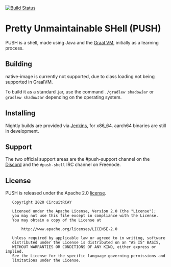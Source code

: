 [![Build Status](https://ci.circuitrcay.com/job/PUSH/badge/icon?style=flat-square)](https://ci.circuitrcay.com/job/PUSH/)
# Pretty Unmaintainable SHell (PUSH)
PUSH is a shell, made using Java and the [Graal VM](https://www.graalvm.org), initially as a learning process.

## Building
native-image is currently not supported, due to class loading not being supported in GraalVM.

To build it as a standard .jar, use the command `./gradlew shadowJar` or `gradlew shadowJar` depending on the operating system.

## Installing
Nightly builds are provided via [Jenkins](https://ci.circuitrcay.com/job/PUSH/), for x86_64. aarch64 binaries are still in development.

## Support
The two official support areas are the #push-support channel on the [Discord](https://discord.gg/ssdp3sN) and the `#push-shell` IRC channel on Freenode.

## License
PUSH is released under the Apache 2.0 [license](https://github.com/CircuitCodes/Push/blob/master/LICENSE).
```
   Copyright 2020 CircuitRCAY

   Licensed under the Apache License, Version 2.0 (the "License");
   you may not use this file except in compliance with the License.
   You may obtain a copy of the License at

       http://www.apache.org/licenses/LICENSE-2.0

   Unless required by applicable law or agreed to in writing, software
   distributed under the License is distributed on an "AS IS" BASIS,
   WITHOUT WARRANTIES OR CONDITIONS OF ANY KIND, either express or implied.
   See the License for the specific language governing permissions and
   limitations under the License.

```

